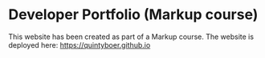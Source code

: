 # Developer Portfolio (Markup course)

This website has been created as part of a Markup course. The website is deployed here: <https://quintyboer.github.io>

